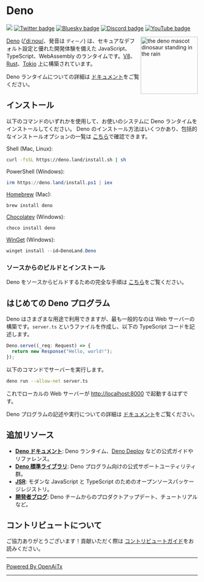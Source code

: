 # Deno

[![](https://img.shields.io/crates/v/deno.svg)](https://crates.io/crates/deno)
[![Twitter badge][]][Twitter link] [![Bluesky badge][]][Bluesky link]
[![Discord badge][]][Discord link] [![YouTube badge][]][YouTube link]

<img align="right" src="https://deno.land/logo.svg" height="150px" alt="the deno mascot dinosaur standing in the rain">

[Deno](https://deno.com)
([/ˈdiːnoʊ/](https://ipa-reader.com/?text=%CB%88di%CB%90no%CA%8A)、発音は
`ディーノ`) は、セキュアなデフォルト設定と優れた開発体験を備えた JavaScript、TypeScript、WebAssembly のランタイムです。[V8](https://v8.dev/)、
[Rust](https://www.rust-lang.org/)、[Tokio](https://tokio.rs/) 上に構築されています。

Deno ランタイムについての詳細は
[ドキュメント](https://docs.deno.com/runtime/manual)をご覧ください。

## インストール

以下のコマンドのいずれかを使用して、お使いのシステムに Deno ランタイムをインストールしてください。
Deno のインストール方法はいくつかあり、包括的なインストールオプションの一覧は
[こちら](https://docs.deno.com/runtime/manual/getting_started/installation)で確認できます。

Shell (Mac, Linux):

```sh
curl -fsSL https://deno.land/install.sh | sh
```

PowerShell (Windows):

```powershell
irm https://deno.land/install.ps1 | iex
```

[Homebrew](https://formulae.brew.sh/formula/deno) (Mac):

```sh
brew install deno
```

[Chocolatey](https://chocolatey.org/packages/deno) (Windows):

```powershell
choco install deno
```

[WinGet](https://winstall.app/apps/DenoLand.Deno) (Windows):

```powershell
winget install --id=DenoLand.Deno
```

### ソースからのビルドとインストール

Deno をソースからビルドするための完全な手順は
[こちら](https://github.com/denoland/deno/blob/main/.github/CONTRIBUTING.md#building-from-source)をご覧ください。

## はじめての Deno プログラム

Deno はさまざまな用途で利用できますが、最も一般的なのは Web サーバーの構築です。`server.ts` というファイルを作成し、以下の TypeScript コードを記述します。

```ts
Deno.serve((_req: Request) => {
  return new Response("Hello, world!");
});
```

以下のコマンドでサーバーを実行します。

```sh
deno run --allow-net server.ts
```

これでローカルの Web サーバーが
[http://localhost:8000](http://localhost:8000) で起動するはずです。

Deno プログラムの記述や実行についての詳細は
[ドキュメント](https://docs.deno.com/runtime/manual)をご覧ください。

## 追加リソース

- **[Deno ドキュメント](https://docs.deno.com)**: Deno ランタイム、[Deno Deploy](https://deno.com/deploy) などの公式ガイドやリファレンス。
- **[Deno 標準ライブラリ](https://jsr.io/@std)**: Deno プログラム向けの公式サポートユーティリティ群。
- **[JSR](https://jsr.io/)**: モダンな JavaScript と TypeScript のためのオープンソースパッケージレジストリ。
- **[開発者ブログ](https://deno.com/blog)**: Deno チームからのプロダクトアップデート、チュートリアルなど。

## コントリビュートについて

ご協力ありがとうございます！貢献いただく際は
[コントリビュートガイド](.github/CONTRIBUTING.md)をお読みください。

[Build status - Cirrus]: https://github.com/denoland/deno/workflows/ci/badge.svg?branch=main&event=push
[Build status]: https://github.com/denoland/deno/actions
[Twitter badge]: https://img.shields.io/twitter/follow/deno_land.svg?style=social&label=Follow
[Twitter link]: https://twitter.com/intent/follow?screen_name=deno_land
[Bluesky badge]: https://img.shields.io/badge/Follow-whitesmoke?logo=bluesky
[Bluesky link]: https://bsky.app/profile/deno.land
[YouTube badge]: https://img.shields.io/youtube/channel/subscribers/UCqC2G2M-rg4fzg1esKFLFIw?style=social
[YouTube link]: https://www.youtube.com/@deno_land
[Discord badge]: https://img.shields.io/discord/684898665143206084?logo=discord&style=social
[Discord link]: https://discord.gg/deno

---

[Powered By OpenAiTx](https://github.com/OpenAiTx/OpenAiTx)

---